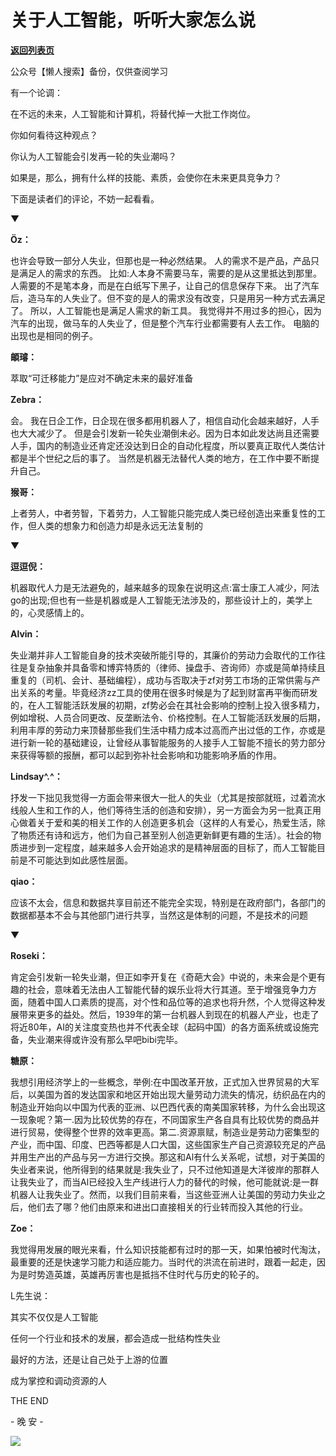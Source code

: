 # 关于人工智能，听听大家怎么说

[**返回列表页**](/gzh/L先生说)

公众号【懒人搜索】备份，仅供查阅学习

  

有一个论调：

在不远的未来，人工智能和计算机，将替代掉一大批工作岗位。

  

你如何看待这种观点？

你认为人工智能会引发再一轮的失业潮吗？

如果是，那么，拥有什么样的技能、素质，会使你在未来更具竞争力？

  

下面是读者们的评论，不妨一起看看。

  

▼

  

**Öz：**

也许会导致一部分人失业，但那也是一种必然结果。 人的需求不是产品，产品只是满足人的需求的东西。
比如:人本身不需要马车，需要的是从这里抵达到那里。人需要的不是笔本身，而是在白纸写下黑子，让自己的信息保存下来。
出了汽车后，造马车的人失业了。但不变的是人的需求没有改变，只是用另一种方式去满足了。 所以，人工智能也是满足人需求的新工具。
我觉得并不用过多的担心，因为汽车的出现，做马车的人失业了，但是整个汽车行业都需要有人去工作。 电脑的出现也是相同的例子。

  

**頔璿：**

萃取“可迁移能力”是应对不确定未来的最好准备  

  

**Zebra：**

会。 我在日企工作，日企现在很多都用机器人了，相信自动化会越来越好，人手也大大减少了。
但是会引发新一轮失业潮倒未必。因为日本如此发达尚且还需要人手，国内的制造业还肯定还没达到日企的自动化程度，所以要真正取代人类估计都是半个世纪之后的事了。
当然是机器无法替代人类的地方，在工作中要不断提升自己。

  

**猴哥：**

上者劳人，中者劳智，下着劳力，人工智能只能完成人类已经创造出来重复性的工作，但人类的想象力和创造力却是永远无法复制的

  

▼

  

**逗逗倪：**

机器取代人力是无法避免的，越来越多的现象在说明这点:富士康工人减少，阿法go的出现;但也有一些是机器或是人工智能无法涉及的，那些设计上的，美学上的，心灵感情上的。

  

**Alvin：**

失业潮并非人工智能自身的技术突破所能引导的，其廉价的劳动力会取代的工作往往是复杂抽象并具备零和博弈特质的（律师、操盘手、咨询师）亦或是简单持续且重复的（司机、会计、基础编程），成功与否取决于zf对劳工市场的正常供需与产出关系的考量。毕竟经济zz工具的使用在很多时候是为了起到财富再平衡而研发的，在人工智能活跃发展的初期，zf势必会在其社会影响的控制上投入很多精力，例如增税、人员合同更改、反垄断法令、价格控制。在人工智能活跃发展的后期，利用丰厚的劳动力来顶替那些我们生活中精力成本过高而产出过低的工作，亦或是进行新一轮的基础建设，让曾经从事智能服务的人接手人工智能不擅长的劳力部分来获得等额的报酬，都可以起到弥补社会影响和功能影响矛盾的作用。

  

**Lindsay^.^：**

抒发一下拙见我觉得一方面会带来很大一批人的失业（尤其是按部就班，过着流水线般人生和工作的人，他们等待生活的创造和安排），另一方面会为另一批真正用心做着关于爱和美的相关工作的人创造更多机会（这样的人有爱心，热爱生活，除了物质还有诗和远方，他们为自己甚至别人创造更新鲜更有趣的生活）。社会的物质进步到一定程度，越来越多人会开始追求的是精神层面的目标了，而人工智能目前是不可能达到如此感性层面。

  

**qiao：**

应该不太会，信息和数据共享目前还不能完全实现，特别是在政府部门，各部门的数据都基本不会与其他部门进行共享，当然这是体制的问题，不是技术的问题

  

▼

  

**Roseki：**

肯定会引发新一轮失业潮，但正如李开复在《奇葩大会》中说的，未来会是个更有趣的社会，意味着无法由人工智能代替的娱乐业将大行其道。至于增强竞争力方面，随着中国人口素质的提高，对个性和品位等的追求也将升然，个人觉得这种发展带来更多的益处。然后，1939年的第一台机器人到现在的机器人产业，也走了将近80年，AI的关注度变热也并不代表全球（起码中国）的各方面系统或设施完备，失业潮来得或许没有那么早吧bibi完毕。

  

**糖原：**

我想引用经济学上的一些概念，举例:在中国改革开放，正式加入世界贸易的大军后，以美国为首的发达国家和地区开始出现大量劳动力流失的情况，纺织品在内的制造业开始向以中国为代表的亚洲、以巴西代表的南美国家转移，为什么会出现这一现象呢？第一.因为比较优势的存在，不同国家生产各自具有比较优势的商品并进行贸易，使得整个世界的效率更高。第二.资源禀赋，制造业是劳动力密集型的产业，而中国、印度、巴西等都是人口大国，这些国家生产自己资源较充足的产品并用生产出的产品与另一方进行交换。那这和Al有什么关系呢，试想，对于美国的失业者来说，他所得到的结果就是:我失业了，只不过他知道是大洋彼岸的那群人让我失业了，而当Al已经投入生产线进行人力的替代的时候，他可能就说:是一群机器人让我失业了。然而，以我们目前来看，当这些亚洲人让美国的劳动力失业之后，他们去了哪？他们由原来和进出口直接相关的行业转而投入其他的行业。

  

**Zoe：**

我觉得用发展的眼光来看，什么知识技能都有过时的那一天，如果怕被时代淘汰，最重要的还是快速学习能力和适应能力。当时代的洪流在前进时，跟着一起走，因为是时势造英雄，英雄再厉害也是抵挡不住时代与历史的轮子的。

  

  

L先生说：  

其实不仅仅是人工智能

任何一个行业和技术的发展，都会造成一批结构性失业

最好的方法，还是让自己处于上游的位置

成为掌控和调动资源的人

  

  

THE END

\- 晚 安 -

![](http://mmbiz.qpic.cn/mmbiz_png/yWXmuSFeCk3ibIxf01XssUApp8GmQWOo2eL8HiapFmiayPyXvU7icPB6EegvswwichGE18zTeqbky8CKF8angto3Wgg/0/mmbizgif)

  

  

